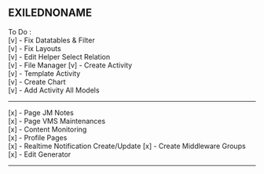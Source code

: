 ## EXILEDNONAME

To Do : <br>
[v] - Fix Datatables & Filter <br>
[v] - Fix Layouts <br>
[v] - Edit Helper Select Relation <br>
[v] - File Manager
[v] - Create Activity <br>
[v] - Template Activity <br>
[v] - Create Chart <br>
[v] - Add Activity All Models

<hr>

[x] - Page JM Notes <br>
[x] - Page VMS Maintenances <br>
[x] - Content Monitoring <br>
[x] - Profile Pages <br>
[x] - Realtime Notification Create/Update
[x] - Create Middleware Groups <br>
[x] - Edit Generator

<hr>
